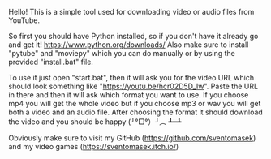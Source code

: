 Hello! This is a simple tool used for downloading video or audio files from YouTube.

So first you should have Python installed, so if you don't have it already go and get it! https://www.python.org/downloads/
Also make sure to install "pytube" and "moviepy" which you can do manually or by using the provided "install.bat" file.

To use it just open "start.bat", then it will ask you for the video URL which should look something like "https://youtu.be/hcr02D5D_Iw".
Paste the URL in there and then it will ask which format you want to use. If you choose mp4 you will get the whole video but if you choose mp3 or wav you will get both a video and an audio file.
After choosing the format it should download the video and you should be happy (╯°□°）╯︵ ┻━┻

Obviously make sure to visit my GitHub (https://github.com/sventomasek) and my video games (https://sventomasek.itch.io/)
